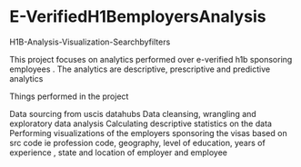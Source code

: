 # E-VerifiedH1BemployersAnalysis
H1B-Analysis-Visualization-Searchbyfilters

This project focuses on analytics performed over e-verified h1b sponsoring employees . 
The analytics are descriptive, prescriptive and predictive analytics 

Things performed in the project 

Data sourcing from uscis datahubs 
Data cleansing, wrangling and exploratory data analysis 
Calculating descriptive statistics on the data 
Performing visualizations of the employers sponsoring the visas based on src code ie profession code, geography, level of education, years of experience , state and location of employer and employee 

